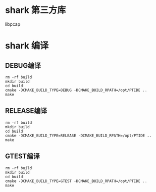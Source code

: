 # shark 第三方库
libpcap

# shark 编译
## DEBUG编译
```
rm -rf build
mkdir build
cd build
cmake -DCMAKE_BUILD_TYPE=DEBUG -DCMAKE_BUILD_RPATH=/opt/PTIDE ..
make
```

## RELEASE编译
```
rm -rf build
mkdir build
cd build
cmake -DCMAKE_BUILD_TYPE=RELEASE -DCMAKE_BUILD_RPATH=/opt/PTIDE ..
make
```

## GTEST编译
```
rm -rf build
mkdir build
cd build
cmake -DCMAKE_BUILD_TYPE=GTEST -DCMAKE_BUILD_RPATH=/opt/PTIDE ..
make
```
